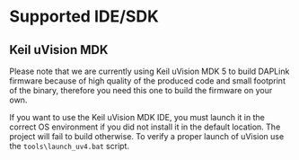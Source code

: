 # Supported IDE/SDK

## Keil uVision MDK

Please note that we are currently using Keil uVision MDK 5 to build DAPLink firmware because of high quality of the produced code and small footprint of the binary, therefore you need this one to build the firmware on your own.

If you want to use the Keil uVision MDK IDE, you must launch it in the correct OS environment if you did not install it in the default location. The project will fail to build otherwise. To verify a proper launch of uVision use the `tools\launch_uv4.bat` script.